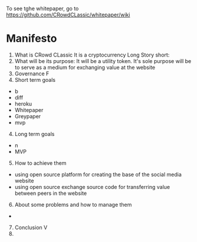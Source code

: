 To see tghe whitepaper, go to https://github.com/CRowdCLassic/whitepaper/wiki
# Manifesto
1. What is CRowd CLassic
It is a cryptocurrency
Long Story short:
2. What will be its purpose: It will be a utility token. It's sole purpose will be to serve as a medium for exchanging value at the website
3. Governance
F
4. Short term goals
- b
- diff
- heroku
- Whitepaper
- Greypaper
- mvp
4. Long term goals
- n
- MVP
5. How to achieve them
- using open source platform for creating the base of the social media website
- using open source exchange source code for transferring value between peers in the website
6. About some problems and how to manage them
-
7. Conclusion
V
8. 
